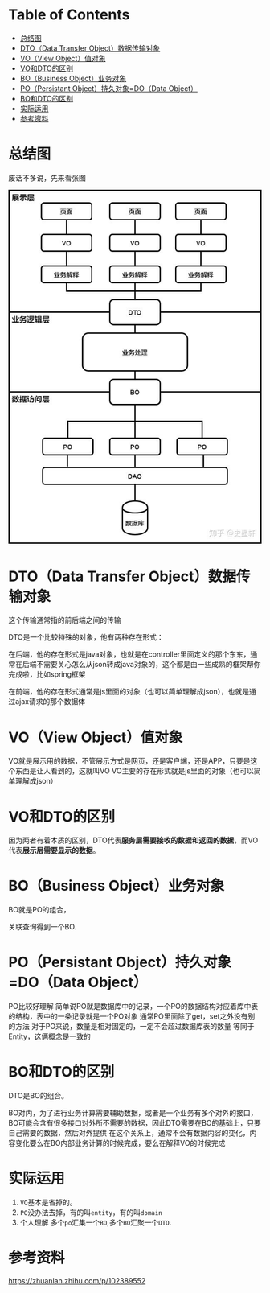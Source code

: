 # Table of Contents

* [总结图](#总结图)
* [DTO（Data Transfer Object）数据传输对象](#dtodata-transfer-object数据传输对象)
* [VO（View Object）值对象](#voview-object值对象)
* [VO和DTO的区别](#vo和dto的区别)
* [BO（Business Object）业务对象](#bobusiness-object业务对象)
* [PO（Persistant Object）持久对象=DO（Data Object）](#popersistant-object持久对象dodata-object)
* [BO和DTO的区别](#bo和dto的区别)
* [实际运用](#实际运用)
* [参考资料](#参考资料)






# 总结图

废话不多说，先来看张图

![](.images/下载.png)



# DTO（Data Transfer Object）数据传输对象

这个传输通常指的前后端之间的传输

DTO是一个比较特殊的对象，他有两种存在形式：

在后端，他的存在形式是java对象，也就是在controller里面定义的那个东东，通常在后端不需要关心怎么从json转成java对象的，这个都是由一些成熟的框架帮你完成啦，比如spring框架

在前端，他的存在形式通常是js里面的对象（也可以简单理解成json），也就是通过ajax请求的那个数据体



# VO（View Object）值对象

VO就是展示用的数据，不管展示方式是网页，还是客户端，还是APP，只要是这个东西是让人看到的，这就叫VO
VO主要的存在形式就是js里面的对象（也可以简单理解成json）



# VO和DTO的区别

因为两者有着本质的区别，DTO代表**服务层需要接收的数据和返回的数据**，而VO代表**展示层需要显示的数据**。



# BO（Business Object）业务对象

BO就是PO的组合，

关联查询得到一个BO.



# PO（Persistant Object）持久对象=DO（Data Object）

PO比较好理解
简单说PO就是数据库中的记录，一个PO的数据结构对应着库中表的结构，表中的一条记录就是一个PO对象
通常PO里面除了get，set之外没有别的方法
对于PO来说，数量是相对固定的，一定不会超过数据库表的数量
等同于Entity，这俩概念是一致的



# BO和DTO的区别

DTO是BO的组合。

BO对内，为了进行业务计算需要辅助数据，或者是一个业务有多个对外的接口，BO可能会含有很多接口对外所不需要的数据，因此DTO需要在BO的基础上，只要自己需要的数据，然后对外提供
在这个关系上，通常不会有数据内容的变化，内容变化要么在BO内部业务计算的时候完成，要么在解释VO的时候完成



# 实际运用

1. `VO`基本是省掉的。
2. `PO`没办法去掉，有的叫`entity`，有的叫`domain`
3. 个人理解 多个`po`汇集一个`BO`,多个`BO`汇聚一个`DTO`.





# 参考资料

https://zhuanlan.zhihu.com/p/102389552
